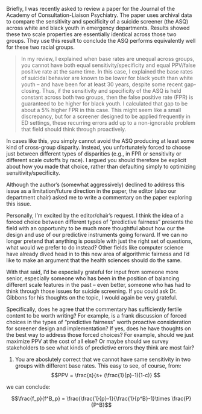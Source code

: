 Briefly, I was recently asked to review a paper for the Journal of the Academy of Consultation-Liaison Psychiatry. The paper uses archival data to compare the sensitivity and specificity of a suicide screener (the ASQ) across white and black youth in emergency departments. Results showed these two scale properties are essentially identical across those two groups. They use this result to conclude the ASQ performs equivalently well for these two racial groups.

> In my review, I explained when base rates are unequal across groups, you cannot have both equal sensitivity/specificity and equal PPV/false positive rate at the same time. In this case, I explained the base rates of suicidal behavior are known to be lower for black youth than white youth – and have been for at least 30 years, despite some recent gap-closing. Thus, if the sensitivity and specificity of the ASQ is held constant across both two groups, then the false positive rate (FPR) is guaranteed to be higher for black youth. I calculated that gap to be about a 5% higher FPR in this case. This might seem like a small discrepancy, but for a screener designed to be applied frequently in ED settings, these recurring errors add up to a non-ignorable problem that field should think through proactively.


In cases like this, you simply cannot avoid the ASQ producing at least some kind of cross-group disparity. Instead, you unfortunately forced to choose just between different types of disparities (e.g., in FPR or sensitivity or different scale cutoffs by race). I argued you should therefore be explicit about how you made that choice, rather than defaulting simply to optimizing sensitivity/specificity.

Although the author’s (somewhat aggressively) declined to address this issue as a limitation/future direction in the paper, the editor (also our department chair) asked me to write a commentary on the paper exploring this issue.

Personally, I’m excited by the editor/chair’s request. I think the idea of a forced choice between different types of “predictive fairness” presents the field with an opportunity to be much more thoughtful about how our the design and use of  our predictive instruments going forward. If we can no longer pretend that anything is possible with just the right set of questions, what would we prefer to do instead? Other fields like computer science have already dived head in to this new area of algorithmic fairness and I’d like to make an argument that the health sciences should do the same.

 With that said, I’d be especially grateful for input from someone more senior, especially someone who has been in the position of balancing different scale features in the past – even better, someone who has had to think through those issues for suicide screening. If you could ask Dr. Gibbons for his thoughts on the topic, I would again be very grateful.

 Specifically, does he agree that the commentary has sufficiently fertile content to be worth writing? For example, is a frank discussion of forced choices in the types of “predictive fairness” worth proactive consideration for screener design and implementation? If yes, does he have thoughts on the best way to address those forced choices? For example, should we just maximize PPV at the cost of all else? Or maybe should we survey stakeholders to see what kinds of predictive errors they think are most fair?
 
 
 1. You are aboslutely correct that we cannot have same sensitivity in two groups with different base rates. This easy to see, of course, from:
 $$PPV = \frac{s}{s+ (\frac{1}{p}-1)(1-c)} $$

we can conclude:

$$\frac{f_p}{f^B_p} = \frac{\frac{1}{p}-1}{\frac{1}{p^B}-1}\times \frac{P}{P^B}$$
 
 
 
 
 
 